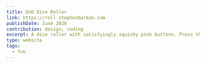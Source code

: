 ```yaml
---
title: DnD Dice Roller
link: https://roll.stephenbarkan.com
publishDate: June 2020
contribution: design, coding
excerpt: A dice roller with satisfyingly squishy pink buttons. Press them!
type: website
tags:
  - fun
---
```

